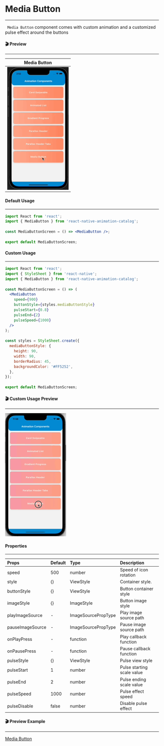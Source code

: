 # Media Button
---
` Media Button` component comes with custom animation and a customized pulse effect around the buttons

#### 🎬 Preview

---

|            Media Button             |
| :---------------------------------: |
| ![alt tag](/assets/MediaButton.gif) |

#### Default Usage

---

```jsx
import React from 'react';
import { MediaButton } from 'react-native-animation-catalog';

const MediaButtonScreen = () => <MediaButton />;

export default MediaButtonScreen;
```

#### Custom Usage
---
```jsx
import React from 'react';
import { StyleSheet } from 'react-native';
import { MediaButton } from 'react-native-animation-catalog';

const MediaButtonScreen = () => (
  <MediaButton
    speed={900}
    buttonStyle={styles.mediaButtonStyle}
    pulseStart={0.8}
    pulseEnd={2}
    pulseSpeed={1000}
  />
);

const styles = StyleSheet.create({
  mediaButtonStyle: {
    height: 90,
    width: 90,
    borderRadius: 45,
    backgroundColor: '#FF5252',
  },
});

export default MediaButtonScreen;
```

#### 🎬 Custom Usage Preview
---
![alt tag](/assets/CustomMediaButton.gif)



#### Properties
---
| Props            | Default                                                                                                                    | Type                | Description                                |
| :--------------- | :------------------------------------------------------------------------------------------------------------------------- | :------------------ | :----------------------------------------- |
| speed            | 500                                                                                                                        | number              | Speed of icon rotation    |
| style            | {}                         | ViewStyle           | Container style.                 |
| buttonStyle      |{}| ViewStyle           | Button container style |
| imageStyle       | {}                                                                                                                          | ImageStyle          |  Button image style       |
| playImageSource  | -                                                                                                                          | ImageSourcePropType | Play image source path                       |
| pauseImageSource | -                                                                                                                          | ImageSourcePropType | Pause image source path                       |
| onPlayPress      | -                                                                                                                          | function            | Play callback function     |
| onPausePress     | -                                                                                                                          | function            | Pause callback function    |
| pulseStyle       | {}                                  | ViewStyle           | Pulse view style      |
| pulseStart       | 1                                                                                                                          | number              | Pulse starting scale value     |
| pulseEnd         | 2                                                                                                                          | number              | Pulse ending scale value       |
| pulseSpeed       | 1000                                                                                                                       | number              | Pulse effect speed     |
| pulseDisable     | false                                                                                                                      | number              | Disable pulse effect     |


#### 🎬 Preview Example

---

[Media Button](/example/src/modules/MediaButton/MediaButtonScreen.tsx)
